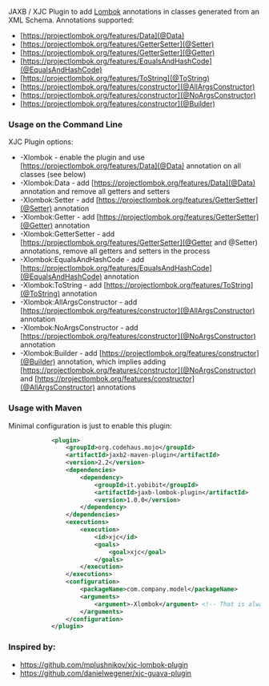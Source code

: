 
JAXB / XJC Plugin to add [Lombok](https://projectlombok.org/features/index.html) annotations in classes generated
from an XML Schema. Annotations supported:
* [https://projectlombok.org/features/Data](@Data)
* [https://projectlombok.org/features/GetterSetter](@Setter)
* [https://projectlombok.org/features/GetterSetter](@Getter)
* [https://projectlombok.org/features/EqualsAndHashCode](@EqualsAndHashCode)
* [https://projectlombok.org/features/ToString](@ToString)
* [https://projectlombok.org/features/constructor](@AllArgsConstructor)
* [https://projectlombok.org/features/constructor](@NoArgsConstructor)
* [https://projectlombok.org/features/constructor](@Builder)

### Usage on the Command Line

XJC Plugin options:
* -Xlombok - enable the plugin and use [https://projectlombok.org/features/Data](@Data) annotation on all classes (see below)
* -Xlombok:Data - add [https://projectlombok.org/features/Data](@Data) annotation and remove all getters and setters
* -Xlombok:Setter - add [https://projectlombok.org/features/GetterSetter](@Setter) annotation
* -Xlombok:Getter - add [https://projectlombok.org/features/GetterSetter](@Getter) annotation
* -Xlombok:GetterSetter - add [https://projectlombok.org/features/GetterSetter](@Getter and @Setter) annotations, remove
all getters and setters in the process
* -Xlombok:EqualsAndHashCode - add [https://projectlombok.org/features/EqualsAndHashCode](@EqualsAndHashCode) annotation
* -Xlombok:ToString - add [https://projectlombok.org/features/ToString](@ToString) annotation
* -Xlombok:AllArgsConstructor - add [https://projectlombok.org/features/constructor](@AllArgsConstructor) annotation
* -Xlombok:NoArgsConstructor - add [https://projectlombok.org/features/constructor](@NoArgsConstructor) annotation
* -Xlombok:Builder - add [https://projectlombok.org/features/constructor](@Builder) annotation, which implies adding 
[https://projectlombok.org/features/constructor](@NoArgsConstructor) and 
[https://projectlombok.org/features/constructor](@AllArgsConstructor) annotations

### Usage with Maven
Minimal configuration is just to enable this plugin:
```xml
            <plugin>
                <groupId>org.codehaus.mojo</groupId>
                <artifactId>jaxb2-maven-plugin</artifactId>
                <version>2.2</version>
                <dependencies>
                    <dependency>
                        <groupId>it.yobibit</groupId>
                        <artifactId>jaxb-lombok-plugin</artifactId>
                        <version>1.0.0</version>
                    </dependency>
                </dependencies>
                <executions>
                    <execution>
                        <id>xjc</id>
                        <goals>
                            <goal>xjc</goal>
                        </goals>
                    </execution>
                </executions>
                <configuration>
                    <packageName>com.company.model</packageName>
                    <arguments>
                        <argument>-Xlombok</argument> <!-- That is always required annotation -->
                    </arguments>
                </configuration>
            </plugin>
```

### Inspired by:

* https://github.com/mplushnikov/xjc-lombok-plugin
* https://github.com/danielwegener/xjc-guava-plugin
